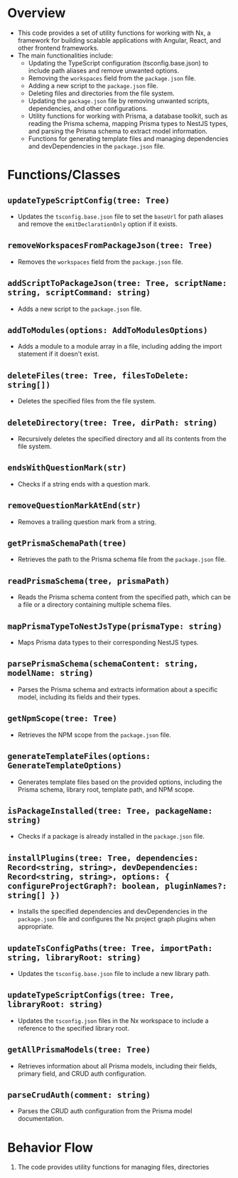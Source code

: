 # Overview
- This code provides a set of utility functions for working with Nx, a framework for building scalable applications with Angular, React, and other frontend frameworks.
- The main functionalities include:
  - Updating the TypeScript configuration (tsconfig.base.json) to include path aliases and remove unwanted options.
  - Removing the `workspaces` field from the `package.json` file.
  - Adding a new script to the `package.json` file.
  - Deleting files and directories from the file system.
  - Updating the `package.json` file by removing unwanted scripts, dependencies, and other configurations.
  - Utility functions for working with Prisma, a database toolkit, such as reading the Prisma schema, mapping Prisma types to NestJS types, and parsing the Prisma schema to extract model information.
  - Functions for generating template files and managing dependencies and devDependencies in the `package.json` file.

# Functions/Classes
## `updateTypeScriptConfig(tree: Tree)`
- Updates the `tsconfig.base.json` file to set the `baseUrl` for path aliases and remove the `emitDeclarationOnly` option if it exists.

## `removeWorkspacesFromPackageJson(tree: Tree)`
- Removes the `workspaces` field from the `package.json` file.

## `addScriptToPackageJson(tree: Tree, scriptName: string, scriptCommand: string)`
- Adds a new script to the `package.json` file.

## `addToModules(options: AddToModulesOptions)`
- Adds a module to a module array in a file, including adding the import statement if it doesn't exist.

## `deleteFiles(tree: Tree, filesToDelete: string[])`
- Deletes the specified files from the file system.

## `deleteDirectory(tree: Tree, dirPath: string)`
- Recursively deletes the specified directory and all its contents from the file system.

## `endsWithQuestionMark(str)`
- Checks if a string ends with a question mark.

## `removeQuestionMarkAtEnd(str)`
- Removes a trailing question mark from a string.

## `getPrismaSchemaPath(tree)`
- Retrieves the path to the Prisma schema file from the `package.json` file.

## `readPrismaSchema(tree, prismaPath)`
- Reads the Prisma schema content from the specified path, which can be a file or a directory containing multiple schema files.

## `mapPrismaTypeToNestJsType(prismaType: string)`
- Maps Prisma data types to their corresponding NestJS types.

## `parsePrismaSchema(schemaContent: string, modelName: string)`
- Parses the Prisma schema and extracts information about a specific model, including its fields and their types.

## `getNpmScope(tree: Tree)`
- Retrieves the NPM scope from the `package.json` file.

## `generateTemplateFiles(options: GenerateTemplateOptions)`
- Generates template files based on the provided options, including the Prisma schema, library root, template path, and NPM scope.

## `isPackageInstalled(tree: Tree, packageName: string)`
- Checks if a package is already installed in the `package.json` file.

## `installPlugins(tree: Tree, dependencies: Record<string, string>, devDependencies: Record<string, string>, options: { configureProjectGraph?: boolean, pluginNames?: string[] })`
- Installs the specified dependencies and devDependencies in the `package.json` file and configures the Nx project graph plugins when appropriate.

## `updateTsConfigPaths(tree: Tree, importPath: string, libraryRoot: string)`
- Updates the `tsconfig.base.json` file to include a new library path.

## `updateTypeScriptConfigs(tree: Tree, libraryRoot: string)`
- Updates the `tsconfig.json` files in the Nx workspace to include a reference to the specified library root.

## `getAllPrismaModels(tree: Tree)`
- Retrieves information about all Prisma models, including their fields, primary field, and CRUD auth configuration.

## `parseCrudAuth(comment: string)`
- Parses the CRUD auth configuration from the Prisma model documentation.

# Behavior Flow
1. The code provides utility functions for managing files, directories
